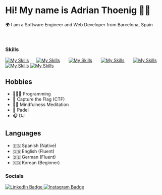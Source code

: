 Hi! My name is Adrian Thoenig 🧞‍♂️
========================================================================================================================================

🌍 I am a Software Engineer and Web Developer from Barcelona, Spain

<br/>

### Skills

[![My Skills](https://skillicons.dev/icons?i=html,css)](https://skillicons.dev) &nbsp;&nbsp;&nbsp;&nbsp;&nbsp;[![My Skills](https://skillicons.dev/icons?i=php,mysql,mongodb)](https://skillicons.dev) &nbsp;&nbsp;&nbsp;&nbsp;&nbsp;  [![My Skills](https://skillicons.dev/icons?i=js,ts)](https://skillicons.dev) &nbsp;&nbsp;&nbsp;&nbsp;&nbsp; [![My Skills](https://skillicons.dev/icons?i=react,next)](https://skillicons.dev) &nbsp;&nbsp;&nbsp;&nbsp;&nbsp; [![My Skills](https://skillicons.dev/icons?i=tailwind)](https://skillicons.dev) &nbsp;&nbsp;&nbsp;&nbsp;&nbsp; [![My Skills](https://skillicons.dev/icons?i=figma)](https://skillicons.dev) [![My Skills](https://skillicons.dev/icons?i=python,swift,java,linux,bash,cpp)](https://skillicons.dev) &nbsp;&nbsp;&nbsp;&nbsp;&nbsp; 
<br/>

## Hobbies

- 🧑🏻‍💻 Programming
- 🏴 Capture the Flag (CTF)
- 🧘🏻 Mindfulness Meditation
- 👟 Padel
- 🎧 DJ

## Languages
- 🇪🇸 Spanish (Native)
- 🇬🇧 English (Fluent)
- 🇩🇪 German (Fluent)
- 🇰🇷 Korean (Beginner)

### Socials

<div id="badges">
  <a href="https://www.linkedin.com/in/adrianthoenig/" target="_blank">
    <img src="https://img.shields.io/badge/LinkedIn-blue?style=for-the-badge&logo=linkedin&logoColor=white" alt="LinkedIn Badge"/>
  </a>
    <a href="https://www.instagram.com/adrian_thoenig/" target="_blank">
    <img src="https://img.shields.io/badge/Instagram-E4405F?style=for-the-badge&logo=instagram&logoColor=white" alt="Instagram Badge"/>
</div>
